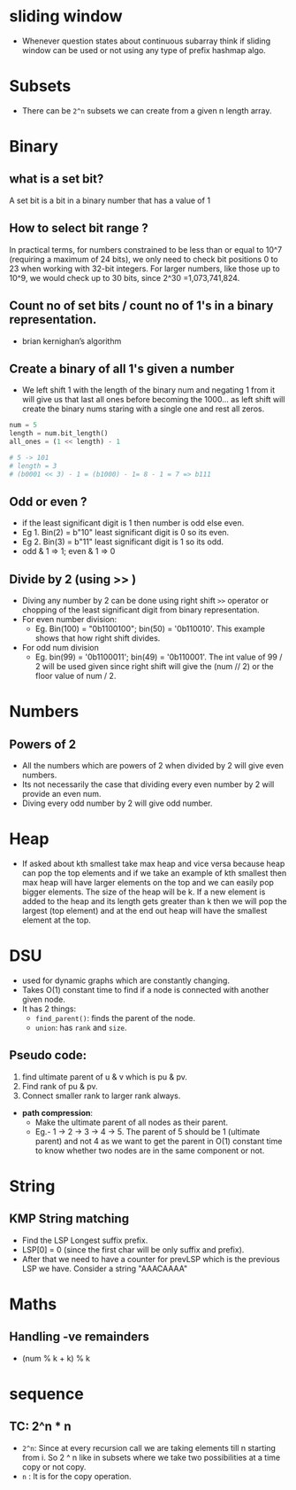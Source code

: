 # sliding window

-   Whenever question states about continuous subarray think if sliding window can be used or not using any type of prefix hashmap algo.

# Subsets

-   There can be `2^n` subsets we can create from a given n length array.

# Binary

## what is a set bit?

A set bit is a bit in a binary number that has a value of 1

## How to select bit range ?

In practical terms, for numbers constrained to be less than or equal to 10^7 (requiring a maximum of 24 bits), we only need to check bit positions 0 to 23 when working with 32-bit integers. For larger numbers, like those up to 10^9, we would check up to 30 bits, since 2^30 =1,073,741,824.

## Count no of set bits / count no of 1's in a binary representation.

-   brian kernighan’s algorithm

## Create a binary of all 1's given a number

-   We left shift 1 with the length of the binary num and negating 1 from it will give us that last all ones before becoming the 1000...
    as left shift will create the binary nums staring with a single one and rest all zeros.

```py
num = 5
length = num.bit_length()
all_ones = (1 << length) - 1

# 5 -> 101
# length = 3
# (b0001 << 3) - 1 = (b1000) - 1= 8 - 1 = 7 => b111
```

## Odd or even ?

-   if the least significant digit is 1 then number is odd else even.
-   Eg 1. Bin(2) = b"10" least significant digit is 0 so its even.
-   Eg 2. Bin(3) = b"11" least significant digit is 1 so its odd.
-   odd & 1 => 1; even & 1 => 0

## Divide by 2 (using >> )

-   Diving any number by 2 can be done using right shift `>>` operator or chopping of the least significant digit from binary representation.
-   For even number division:
    -   Eg. Bin(100) = "0b1100100"; bin(50) = '0b110010'. This example shows that how right shift divides.
-   For odd num division
    -   Eg. bin(99) = '0b1100011'; bin(49) = '0b110001'. The int value of 99 / 2 will be used given since right shift will give the (num // 2) or the floor value of num / 2.

# Numbers

## Powers of 2

-   All the numbers which are powers of 2 when divided by 2 will give even numbers.
-   Its not necessarily the case that dividing every even number by 2 will provide an even num.
-   Diving every odd number by 2 will give odd number.

# Heap

-   If asked about kth smallest take max heap and vice versa because heap can pop the top elements and if we take an example of kth smallest then max heap will have larger elements on the top and we can easily pop bigger elements. The size of the heap will be k. If a new element is added to the heap and its length gets greater than k then we will pop the largest (top element) and at the end out heap will have the smallest element at the top.

# DSU

-   used for dynamic graphs which are constantly changing.
-   Takes O(1) constant time to find if a node is connected with another given node.
-   It has 2 things:
    -   `find_parent()`: finds the parent of the node.
    -   `union`: has `rank` and `size`.

## Pseudo code:

1. find ultimate parent of u & v which is pu & pv.
2. Find rank of pu & pv.
3. Connect smaller rank to larger rank always.

-   **path compression**:
    -   Make the ultimate parent of all nodes as their parent.
    -   Eg.- 1 -> 2 -> 3 -> 4 -> 5. The parent of 5 should be 1 (ultimate parent) and not 4 as we want to get the parent in O(1) constant time to know whether two nodes are in the same component or not.

# String

## KMP String matching

-   Find the LSP Longest suffix prefix.
-   LSP[0] = 0 (since the first char will be only suffix and prefix).
-   After that we need to have a counter for prevLSP which is the previous LSP we have. Consider a string "AAACAAAA"

# Maths

## Handling -ve remainders

-   (num % k + k) % k

# sequence

## TC: 2^n \* n

-   `2^n`: Since at every recursion call we are taking elements till n starting from i. So 2 ^ n like in subsets where we take two possibilities at a time copy or not copy.
-   `n` : It is for the copy operation.
